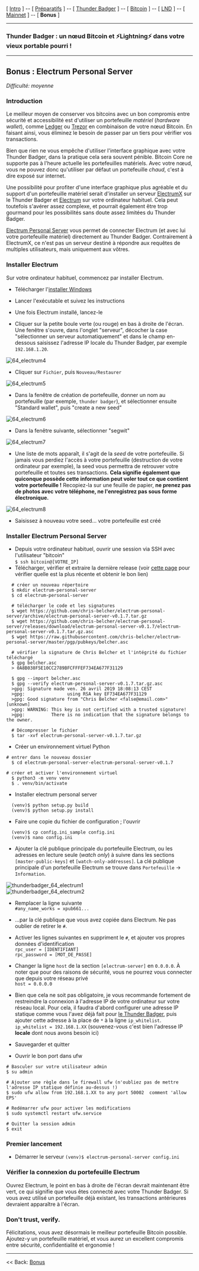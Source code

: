 [ [Intro](README.md) ] -- [ [Préparatifs](thunderbadger_10_preparations.md) ] -- [ [Thunder Badger](thunderbadger_20_ThunderBadger.md) ] -- [ [Bitcoin](thunderbadger_30_bitcoin.md) ] -- [ [LND](thunderbadger_40_lnd.md) ] -- [ [Mainnet](thunderbadger_50_mainnet.md) ] -- [ **Bonus** ]

------

### Thunder Badger : un nœud Bitcoin et ⚡Lightning️⚡ dans votre vieux portable pourri !

------

## Bonus : Electrum Personal Server

*Difficulté: moyenne*

### Introduction

Le meilleur moyen de conserver vos bitcoins avec un bon compromis entre sécurité et accessibilité est d'utiliser un portefeuille _matériel_ (_hardware wallet_), comme [Ledger](https://www.ledgerwallet.com/) ou [Trezor](https://trezor.io/) en combinaison de votre nœud Bitcoin. En faisant ainsi, vous éliminez le besoin de passer par un tiers pour vérifier vos transactions.

Bien que rien ne vous empêche d'utiliser l'interface graphique avec votre Thunder Badger, dans la pratique cela sera souvent pénible. Bitcoin Core ne supporte pas à l'heure actuelle les portefeuilles matériels. Avec votre nœud, vous ne pouvez donc qu'utiliser par défaut un portefeuille _chaud_, c'est à dire exposé sur internet. 

Une possibilité pour profiter d'une interface graphique plus agréable et du support d'un portefeuille matériel serait d'installer un serveur [ElectrumX](https://github.com/kyuupichan/electrumx) sur le Thunder Badger et [Electrum](https://electrum.org/) sur votre ordinateur habituel. Cela peut toutefois s'avérer assez complexe, et pourrait également être trop gourmand pour les possibilités sans doute assez limitées du Thunder Badger.

[Electrum Personal Server](https://github.com/chris-belcher/electrum-personal-server) vous permet de connecter Electrum (et avec lui votre portefeuille matériel) directement au Thunder Badger. Contrairement à ElectrumX, ce n'est pas un serveur destiné à répondre aux requêtes de multiples utilisateurs, mais uniquement aux vôtres.

### Installer Electrum

Sur votre ordinateur habituel, commencez par installer Electrum.

* Télécharger l'[installer Windows](https://electrum.org/#download)  

* Lancer l'exécutable et suivez les instructions

* Une fois Electrum installé, lancez-le

* Cliquer sur la petite boule verte (ou rouge) en bas à droite de l'écran. Une fenêtre s'ouvre, dans l'onglet "serveur", décocher la case "sélectionner un serveur automatiquement" et dans le champ en-dessous saisissez l'adresse IP locale du Thunder Badger, par exemple `192.168.1.20`.  

![64_electrum4](images/64_electrum4.png)

* Cliquer sur `Fichier`, puis `Nouveau/Restaurer`  

![64_electrum5](images/64_electrum5.png)  

* Dans la fenêtre de création de portefeuille, donner un nom au portefeuille (par exemple, `thunder badger`), et sélectionner ensuite "Standard wallet", puis "create a new seed"

![64_electrum6](images/64_electrum6.png)

* Dans la fenêtre suivante, sélectionner "segwit"

![64_electrum7](images/64_electrum7.png)

* Une liste de mots apparaît, il s'agit de la _seed_ de votre portefeuille. Si jamais vous perdiez l'accès à votre portefeuille (destruction de votre ordinateur par exemple), la seed vous permettra de retrouver votre portefeuille et toutes ses transactions. **Cela signifie également que quiconque possède cette information peut voler tout ce que contient votre portefeuille !** Recopiez-la sur une feuille de papier, **ne prenez pas de photos avec votre téléphone, ne l'enregistrez pas sous forme électronique.** 

![64_electrum8](images/64_electrum8.png)

* Saisissez à nouveau votre seed... votre portefeuille est créé

### Installer Electrum Personal Server

* Depuis votre ordinateur habituel, ouvrir une session via SSH avec l'utilisateur "bitcoin"  
  `$ ssh bitcoin@[VOTRE_IP]`  
* Télécharger, vérifier et extraire la dernière release (voir [cette page](https://github.com/chris-belcher/electrum-personal-server/releases) pour vérifier quelle est la plus récente et obtenir le bon lien)  

```
  # créer un nouveau répertoire
  $ mkdir electrum-personal-server
  $ cd electrum-personal-server
  
  # télécharger le code et les signatures
  $ wget https://github.com/chris-belcher/electrum-personal-server/archive/electrum-personal-server-v0.1.7.tar.gz
  $ wget https://github.com/chris-belcher/electrum-personal-server/releases/download/electrum-personal-server-v0.1.7/electrum-personal-server-v0.1.7.tar.gz.asc
  $ wget https://raw.githubusercontent.com/chris-belcher/electrum-personal-server/master/pgp/pubkeys/belcher.asc
  
  # vérifier la signature de Chris Belcher et l'intégrité du fichier téléchargé
  $ gpg belcher.asc
  > 0A8B038F5E10CC2789BFCFFFEF734EA677F31129
  
  $ gpg --import belcher.asc
  $ gpg --verify electrum-personal-server-v0.1.7.tar.gz.asc
  >gpg: Signature made ven. 26 avril 2019 18:08:13 CEST
  >gpg:                using RSA key EF734EA677F31129
  >gpg: Good signature from "Chris Belcher <false@email.com>" [unknown]
  >gpg: WARNING: This key is not certified with a trusted signature!
  >gpg:          There is no indication that the signature belongs to the owner.
  
  # Décompresser le fichier
  $ tar -xvf electrum-personal-server-v0.1.7.tar.gz    
```
* Créer un environnement virtuel Python
```
# entrer dans le nouveau dossier
  $ cd electrum-personal-server-electrum-personal-server-v0.1.7

# créer et activer l'environnement virtuel
  $ python3 -m venv venv
  $ . venv/bin/activate
```

* Installer electrum personal server
```
  (venv)$ python setup.py build
  (venv)$ python setup.py install
```
* Faire une copie du fichier de configuration ; l'ouvrir  
```
  (venv)$ cp config.ini_sample config.ini
  (venv)$ nano config.ini 
```
  * Ajouter la clé publique principale du portefeuille Electrum, ou les adresses en lecture seule (_watch only_) à suivre dans les sections `[master-public-keys]` et `[watch-only-addresses]`. La clé publique principale d'un portefeuille Electrum se trouve dans `Portefeuille` -> `Information`.
  
  ![thunderbadger_64_electrum1](images/64_electrum1.png)  
  ![thunderbadger_64_electrum2](images/64_electrum2.png)  
  
  * Remplacer la ligne suivante  
  `#any_name_works = xpub661...`
  
  * ...par la clé publique que vous avez copiée dans Electrum. Ne pas oublier de retirer le `#`.

  * Activer les lignes suivantes en suppriment le `#`, et ajouter vos propres données d'identification  
    `rpc_user = [IDENTIFIANT]`  
    `rpc_password = [MOT_DE_PASSE]`

  * Changer la ligne `host` de la section `[electrum-server]` en `0.0.0.0`. À noter que pour des raisons de sécurité, vous ne pourrez vous connecter que depuis votre réseau privé  
    `host = 0.0.0.0`  
  * Bien que cela ne soit pas obligatoire, je vous recommande fortement de restreindre la connexion à l'adresse IP de votre ordinateur sur votre réseau local. Pour cela, il faudra d'abord configurer une adresse IP statique comme vous l'avez déjà fait pour [le Thunder Badger](https://github.com/BobleChinois/guides/blob/master/thunderbadger/thunderbadger_20_ThunderBadger.md#adresse-ip-fixe), puis ajouter cette adresse à la place de `*` à la ligne `ip_whitelist`.  
  `ip_whitelist = 192.168.1.XX` (souvenez-vous c'est bien l'adresse IP **locale** dont nous avons besoin ici)
  
* Sauvegarder et quitter

* Ouvrir le bon port dans ufw
```
# Basculer sur votre utilisateur admin
$ su admin

# Ajouter une règle dans le firewall ufw (n'oubliez pas de mettre l'adresse IP statique définie au-dessus !)
$ sudo ufw allow from 192.168.1.XX to any port 50002  comment 'allow EPS'

# Redémarrer ufw pour activer les modifications
$ sudo systemctl restart ufw.service

# Quitter la session admin
$ exit
```

### Premier lancement

* Démarrer le serveur 
  `(venv)$ electrum-personal-server config.ini`

### Vérifier la connexion du portefeuille Electrum

Ouvrez Electrum, le point en bas à droite de l'écran devrait maintenant être vert, ce qui signifie que vous êtes connecté avec votre Thunder Badger. Si vous avez utilisé un portefeuille déjà existant, les transactions antérieures devraient apparaître à l'écran.

### Don't trust, verify.

Félicitations, vous avez désormais le meilleur portefeuille Bitcoin possible. Ajoutez-y un portefeuille matériel, et vous aurez un excellent compromis entre sécurité, confidentialité et ergonomie !

---

<< Back: [Bonus](thunderbadger_60_bonus.md) 